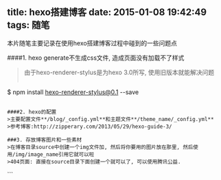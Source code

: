 title: hexo搭建博客
date: 2015-01-08 19:42:49
tags: 随笔
---

本片随笔主要记录在使用hexo搭建博客过程中碰到的一些问题点

####1. hexo generate不生成css文件, 造成页面没有加载不了样式
>由于hexo-renderer-stylus是为hexo 3.0所写, 使用旧版本就能解决问题  
>```
$ npm install hexo-renderer-stylus@0.1 --save
```

####2. hexo的配置
>主要配置文件**/blog/_config.yml**和主题文件**/theme_name/_config.yml**  
>参考博客:http://zipperary.com/2013/05/29/hexo-guide-3/

###3. 存放博客图片和一些素材
>在博客目录source中创建一个img文件加, 然后将你要用的图片放在那里, 然后使用/img/image_name引用它就可以啦  
>404页面: 直接在source目录下面创建一个就可以了, 可以使用腾讯公益.

```
<!DOCTYPE html>
<html lang="en">
<head>
	<meta charset="UTF-8">
	<title>404</title>
</head>
<body>
	<script type="text/javascript" src="http://www.qq.com/404/search_children.js" charset="utf-8"></script>
</body>
</html>
```
